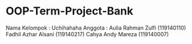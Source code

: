 # OOP-Term-Project-Bank

Nama Kelompok : Uchihahaha
Anggota : Aulia Rahman Zulfi (119140110)
          Fadhil Azhar Alsani (119140217)
          Cahya Andy Mareza (119140007)

 
